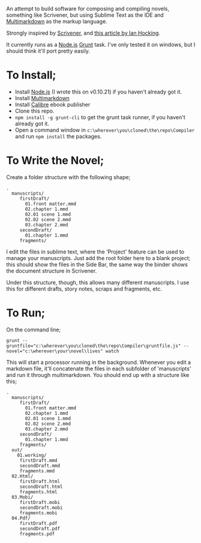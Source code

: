 An attempt to build software for composing and compiling novels, something like Scrivener, but using Sublime Text as the IDE and [Multimarkdown]() as the markup language. 

Strongly inspired by [Scrivener][], and [this article by Ian Hocking](http://ianhocking.com/2013/06/22/writing-a-novel-using-markdown/).

It currently runs as a [Node.js][] [Grunt][] task. I've only tested it on windows, but I should think it'll port pretty easily.

# To Install;

- Install [Node.js][] (I wrote this on v0.10.21) if you haven't already got it.
- Install [Multimarkdown][]
- Install [Calibre][] ebook publisher
- Clone this repo. 
- `npm install -g grunt-cli` to get the grunt task runner, if you haven't already got it.
- Open a command window in `c:\wherever\you\cloned\the\repo\Compiler` and run `npm install` the packages. 

# To Write the Novel;

Create a folder structure with the following shape;

    .
      manuscripts/
         firstDraft/
           01.front matter.mmd
           02.chapter 1.mmd
           02.01 scene 1.mmd
           02.02 scene 2.mmd
           03.chapter 2.mmd
         secondDraft/
           01.chapter 1.mmd
         fragments/

I edit the files in sublime text, where the 'Project' feature can be used to manage your manuscripts. Just add the root folder here to a blank project; this should show the files in the Side Bar, the same way the binder shows the document structure in Scrivener. 

Under this structure, though, this allows many different manuscripts. I use this for different drafts, story notes, scraps and fragments, etc. 

# To Run;

On the command line;

    grunt --gruntfile="c:\wherever\you\cloned\the\repo\Compiler\gruntfile.js" --novel="c:\wherever\your\novel\lives" watch

This will start a processor running in the background. Whenever you edit a markdown file, it'll concatenate the files in each subfolder of 'manuscripts' and run it through multimarkdown. You should end up with a structure like this;

    .
      manuscripts/
         firstDraft/
           01.front matter.mmd
           02.chapter 1.mmd
           02.01 scene 1.mmd
           02.02 scene 2.mmd
           03.chapter 2.mmd
         secondDraft/
           01.chapter 1.mmd
         fragments/
      out/
        01.working/
         firstDraft.mmd
         secondDraft.mmd
         fragments.mmd
      02.Html/
         firstDraft.html
         secondDraft.html
         fragments.html
      03.Mobi/
         firstDraft.mobi
         secondDraft.mobi
         fragments.mobi
      04.Pdf/
         firstDraft.pdf
         secondDraft.pdf
         fragments.pdf

  [Multimarkdown]: http://fletcherpenney.net/multimarkdown/
  [Calibre]: http://www.calibre-ebook.com/ 
  [Scrivener]: http://literatureandlatte.com/scrivener.php
  [Node.js]: http://nodejs.org/
  [Grunt]: http://gruntjs.com/